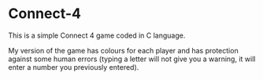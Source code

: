 # Connect-4
This is a simple Connect 4 game coded in C language. 

My version of the game has colours for each player and has protection against some human errors (typing a letter will not give you a warning, it will enter a number you previously entered).

